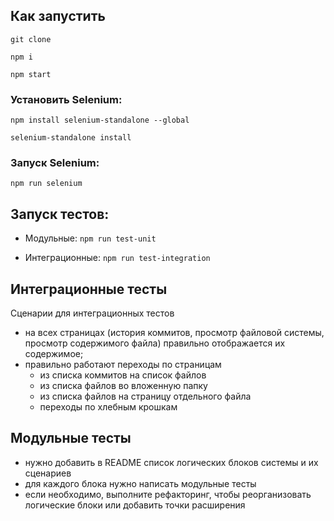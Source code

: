 
## Как запустить

`git clone`

`npm i`

`npm start`

### Установить Selenium:

`npm install selenium-standalone --global`  

`selenium-standalone install` 

### Запуск Selenium:
`npm run selenium`

## Запуск тестов:

* Модульные:
`npm run test-unit`

* Интеграционные:
`npm run test-integration`


## Интеграционные тесты

Сценарии для интеграционных тестов

- на всех страницах (история коммитов, просмотр файловой системы, просмотр содержимого файла) правильно отображается их содержимое;
- правильно работают переходы по страницам
  - из списка коммитов на список файлов
  - из списка файлов во вложенную папку
  - из списка файлов на страницу отдельного файла
  - переходы по хлебным крошкам

## Модульные тесты

- нужно добавить в README список логических блоков системы и их сценариев
- для каждого блока нужно написать модульные тесты
- если необходимо, выполните рефакторинг, чтобы реорганизовать логические блоки или добавить точки расширения
